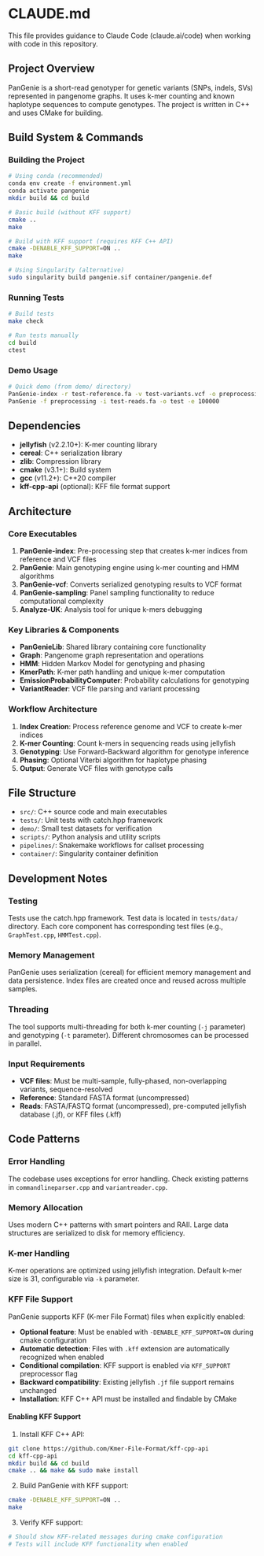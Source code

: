 # CLAUDE.md

This file provides guidance to Claude Code (claude.ai/code) when working with code in this repository.

## Project Overview

PanGenie is a short-read genotyper for genetic variants (SNPs, indels, SVs) represented in pangenome graphs. It uses k-mer counting and known haplotype sequences to compute genotypes. The project is written in C++ and uses CMake for building.

## Build System & Commands

### Building the Project

```bash
# Using conda (recommended)
conda env create -f environment.yml
conda activate pangenie
mkdir build && cd build

# Basic build (without KFF support)
cmake ..
make

# Build with KFF support (requires KFF C++ API)
cmake -DENABLE_KFF_SUPPORT=ON ..
make

# Using Singularity (alternative)
sudo singularity build pangenie.sif container/pangenie.def
```

### Running Tests

```bash
# Build tests
make check

# Run tests manually
cd build
ctest
```

### Demo Usage

```bash
# Quick demo (from demo/ directory)
PanGenie-index -r test-reference.fa -v test-variants.vcf -o preprocessing -e 100000
PanGenie -f preprocessing -i test-reads.fa -o test -e 100000
```

## Dependencies

- **jellyfish** (v2.2.10+): K-mer counting library
- **cereal**: C++ serialization library
- **zlib**: Compression library
- **cmake** (v3.1+): Build system
- **gcc** (v11.2+): C++20 compiler
- **kff-cpp-api** (optional): KFF file format support

## Architecture

### Core Executables

1. **PanGenie-index**: Pre-processing step that creates k-mer indices from reference and VCF files
2. **PanGenie**: Main genotyping engine using k-mer counting and HMM algorithms
3. **PanGenie-vcf**: Converts serialized genotyping results to VCF format
4. **PanGenie-sampling**: Panel sampling functionality to reduce computational complexity
5. **Analyze-UK**: Analysis tool for unique k-mers debugging

### Key Libraries & Components

- **PanGenieLib**: Shared library containing core functionality
- **Graph**: Pangenome graph representation and operations
- **HMM**: Hidden Markov Model for genotyping and phasing
- **KmerPath**: K-mer path handling and unique k-mer computation
- **EmissionProbabilityComputer**: Probability calculations for genotyping
- **VariantReader**: VCF file parsing and variant processing

### Workflow Architecture

1. **Index Creation**: Process reference genome and VCF to create k-mer indices
2. **K-mer Counting**: Count k-mers in sequencing reads using jellyfish
3. **Genotyping**: Use Forward-Backward algorithm for genotype inference
4. **Phasing**: Optional Viterbi algorithm for haplotype phasing
5. **Output**: Generate VCF files with genotype calls

## File Structure

- `src/`: C++ source code and main executables
- `tests/`: Unit tests with catch.hpp framework
- `demo/`: Small test datasets for verification
- `scripts/`: Python analysis and utility scripts
- `pipelines/`: Snakemake workflows for callset processing
- `container/`: Singularity container definition

## Development Notes

### Testing

Tests use the catch.hpp framework. Test data is located in `tests/data/` directory. Each core component has corresponding test files (e.g., `GraphTest.cpp`, `HMMTest.cpp`).

### Memory Management

PanGenie uses serialization (cereal) for efficient memory management and data persistence. Index files are created once and reused across multiple samples.

### Threading

The tool supports multi-threading for both k-mer counting (`-j` parameter) and genotyping (`-t` parameter). Different chromosomes can be processed in parallel.

### Input Requirements

- **VCF files**: Must be multi-sample, fully-phased, non-overlapping variants, sequence-resolved
- **Reference**: Standard FASTA format (uncompressed)
- **Reads**: FASTA/FASTQ format (uncompressed), pre-computed jellyfish database (.jf), or KFF files (.kff)

## Code Patterns

### Error Handling

The codebase uses exceptions for error handling. Check existing patterns in `commandlineparser.cpp` and `variantreader.cpp`.

### Memory Allocation

Uses modern C++ patterns with smart pointers and RAII. Large data structures are serialized to disk for memory efficiency.

### K-mer Handling

K-mer operations are optimized using jellyfish integration. Default k-mer size is 31, configurable via `-k` parameter.

### KFF File Support

PanGenie supports KFF (K-mer File Format) files when explicitly enabled:
- **Optional feature**: Must be enabled with `-DENABLE_KFF_SUPPORT=ON` during cmake configuration
- **Automatic detection**: Files with `.kff` extension are automatically recognized when enabled
- **Conditional compilation**: KFF support is enabled via `KFF_SUPPORT` preprocessor flag
- **Backward compatibility**: Existing jellyfish `.jf` file support remains unchanged
- **Installation**: KFF C++ API must be installed and findable by CMake

#### Enabling KFF Support

1. Install KFF C++ API:
```bash
git clone https://github.com/Kmer-File-Format/kff-cpp-api
cd kff-cpp-api
mkdir build && cd build
cmake .. && make && sudo make install
```

2. Build PanGenie with KFF support:
```bash
cmake -DENABLE_KFF_SUPPORT=ON ..
make
```

3. Verify KFF support:
```bash
# Should show KFF-related messages during cmake configuration
# Tests will include KFF functionality when enabled
```